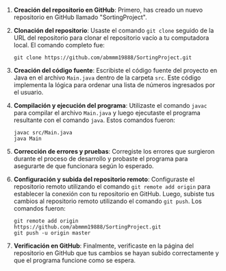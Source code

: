 1. **Creación del repositorio en GitHub**: Primero, has creado un nuevo repositorio en GitHub llamado "SortingProject".

2. **Clonación del repositorio**: Usaste el comando `git clone` seguido de la URL del repositorio para clonar el repositorio vacío a tu computadora local. El comando completo fue:
   ```
   git clone https://github.com/abmmm19888/SortingProject.git
   ```

3. **Creación del código fuente**: Escribiste el código fuente del proyecto en Java en el archivo `Main.java` dentro de la carpeta `src`. Este código implementa la lógica para ordenar una lista de números ingresados por el usuario.

4. **Compilación y ejecución del programa**: Utilizaste el comando `javac` para compilar el archivo `Main.java` y luego ejecutaste el programa resultante con el comando `java`. Estos comandos fueron:
   ```
   javac src/Main.java
   java Main
   ```

5. **Corrección de errores y pruebas**: Corregiste los errores que surgieron durante el proceso de desarrollo y probaste el programa para asegurarte de que funcionara según lo esperado.

6. **Configuración y subida del repositorio remoto**: Configuraste el repositorio remoto utilizando el comando `git remote add origin` para establecer la conexión con tu repositorio en GitHub. Luego, subiste tus cambios al repositorio remoto utilizando el comando `git push`. Los comandos fueron:
   ```
   git remote add origin https://github.com/abmmm19888/SortingProject.git
   git push -u origin master
   ```

7. **Verificación en GitHub**: Finalmente, verificaste en la página del repositorio en GitHub que tus cambios se hayan subido correctamente y que el programa funcione como se espera.


